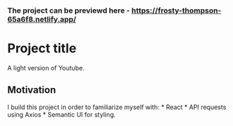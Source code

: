 ###  The project can be previewd here - https://frosty-thompson-65a6f8.netlify.app/

# Project title
A light version of Youtube.

## Motivation
I build this project in order to familiarize myself with:
     * React
     * API requests using Axios
     * Semantic UI for styling.


